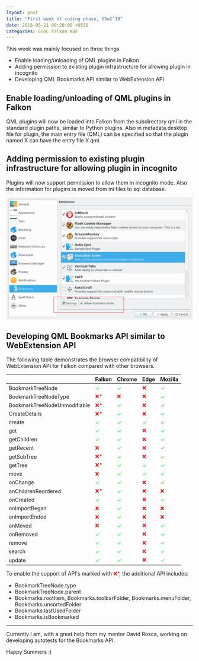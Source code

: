 ```yaml
---
layout: post
title: "First week of coding phase, GSoC'18"
date: 2018-05-21 00:20:00 +0530
categories: GSoC Falkon KDE
---
```


This week was mainly focused on three things

- Enable loading/unloading of QML plugins in Falkon
- Adding permission to existing plugin infrastructure for allowing plugin in incognito
- Developing QML Bookmarks API similar to WebExtension API

## Enable loading/unloading of QML plugins in Falkon
QML plugins will now be loaded into Falkon from the subdirectory qml in the standard plugin paths, similar to Python plugins. Also in metadata.desktop file for plugin, the main entry file (QML) can be specified so that the plugin named X can have the entry file Y.qml. 
## Adding permission to existing plugin infrastructure for allowing plugin in incognito
Plugins will now support permission to allow them in incognito mode. Also the information for plugins is moved from ini files to sql database.

![Falkon_Preference](/images/falkon_preference.svg)
## Developing QML Bookmarks API similar to WebExtension API
The following table demonstrates the browser compatibility of WebExtension API for Falkon compared with other browsers.

|                   |Falkon   |Chrome   |Edge    |Mozilla  |
|-------------------|---------------------------------------------|----------------------------------------------|---------------------------------------------|----------------------------------------------|
|BookmarkTreeNode   |<span style='color: #00ff00'>&#10003;</span> |<span style='color: #00ff00'>&#10003;</span>  |<span style='color: #ff0000'>&#10060;</span> |<span style='color: #00ff00'>&#10003;</span>  |
|BookmarkTreeNodeType|<span style='color: #ff0000'>&#10060;*</span>|<span style='color: #ff0000'>&#10060;</span>  |<span style='color: #ff0000'>&#10060;</span> |<span style='color: #00ff00'>&#10003;</span>  |
|BookmarkTreeNodeUnmodifiable|<span style='color: #ff0000'>&#10060;*</span>|<span style='color: #00ff00'>&#10003;</span>|<span style='color: #ff0000'>&#10060;</span>|<span style='color: #00ff00'>&#10003;</span>|
|CreateDetails|<span style='color: #ff0000'>&#10060;*</span>|<span style='color: #00ff00'>&#10003;</span>|<span style='color: #ff0000'>&#10060;</span>|<span style='color: #00ff00'>&#10003;</span>|
|create|<span style='color: #00ff00'>&#10003;</span>|<span style='color: #00ff00'>&#10003;</span>|<span style='color: #00ff00'>&#10003;</span>|<span style='color: #00ff00'>&#10003;</span>|
|get|<span style='color: #00ff00'>&#10003;</span>|<span style='color: #00ff00'>&#10003;</span>|<span style='color: #ff0000'>&#10060;</span>|<span style='color: #00ff00'>&#10003;</span>|
|getChildren|<span style='color: #00ff00'>&#10003;</span>|<span style='color: #00ff00'>&#10003;</span>|<span style='color: #ff0000'>&#10060;</span>|<span style='color: #00ff00'>&#10003;</span>|
|getRecent|<span style='color: #ff0000'>&#10060;</span>|<span style='color: #00ff00'>&#10003;</span>|<span style='color: #ff0000'>&#10060;</span>|<span style='color: #00ff00'>&#10003;</span>|
|getSubTree|<span style='color: #ff0000'>&#10060;*</span>|<span style='color: #00ff00'>&#10003;</span>|<span style='color: #ff0000'>&#10060;</span>|<span style='color: #00ff00'>&#10003;</span>|
|getTree|<span style='color: #ff0000'>&#10060;*</span>|<span style='color: #00ff00'>&#10003;</span>|<span style='color: #00ff00'>&#10003;</span>|<span style='color: #00ff00'>&#10003;</span>|
|move|<span style='color: #ff0000'>&#10060;</span>|<span style='color: #00ff00'>&#10003;</span>|<span style='color: #00ff00'>&#10003;</span>|<span style='color: #00ff00'>&#10003;</span>|
|onChange|<span style='color: #00ff00'>&#10003;</span>|<span style='color: #00ff00'>&#10003;</span>|<span style='color: #ff0000'>&#10060;</span>|<span style='color: #00ff00'>&#10003;</span>|
|onChildrenReordered|<span style='color: #ff0000'>&#10060;*</span>|<span style='color: #00ff00'>&#10003;</span>|<span style='color: #ff0000'>&#10060;</span>|<span style='color: #ff0000'>&#10060;</span>|
|onCreated|<span style='color: #00ff00'>&#10003;</span>|<span style='color: #00ff00'>&#10003;</span>|<span style='color: #ff0000'>&#10060;</span>|<span style='color: #00ff00'>&#10003;</span>|
|onImportBegan|<span style='color: #ff0000'>&#10060;</span>|<span style='color: #00ff00'>&#10003;</span>|<span style='color: #ff0000'>&#10060;</span>|<span style='color: #ff0000'>&#10060;</span>|
|onImportEnded|<span style='color: #ff0000'>&#10060;</span>|<span style='color: #00ff00'>&#10003;</span>|<span style='color: #ff0000'>&#10060;</span>|<span style='color: #ff0000'>&#10060;</span>|
|onMoved|<span style='color: #ff0000'>&#10060;</span>|<span style='color: #00ff00'>&#10003;</span>|<span style='color: #ff0000'>&#10060;</span>|<span style='color: #00ff00'>&#10003;</span>|
|onRemoved|<span style='color: #00ff00'>&#10003;</span>|<span style='color: #00ff00'>&#10003;</span>|<span style='color: #ff0000'>&#10060;</span>|<span style='color: #00ff00'>&#10003;</span>|
|remove|<span style='color: #00ff00'>&#10003;</span>|<span style='color: #00ff00'>&#10003;</span>|<span style='color: #ff0000'>&#10060;</span>|<span style='color: #00ff00'>&#10003;</span>|
|search|<span style='color: #00ff00'>&#10003;</span>|<span style='color: #00ff00'>&#10003;</span>|<span style='color: #ff0000'>&#10060;</span>|<span style='color: #00ff00'>&#10003;</span>|
|update|<span style='color: #00ff00'>&#10003;</span>|<span style='color: #00ff00'>&#10003;</span>|<span style='color: #ff0000'>&#10060;</span>|<span style='color: #00ff00'>&#10003;</span>|

To enable the support of API's marked with <span style='color: #ff0000'>&#10060;*</span>, the additional API includes:

- BookmarkTreeNode.type
- BookmarkTreeNode.parent
- Bookmarks.rootItem, Bookmarks.toolbarFolder, Bookmarks.menuFolder, Bookmarks.unsortedFolder
- Bookmarks.lastUsedFolder
- Bookmarks.isBookmarked

---

Currently I am, with a great help from my mentor David Rosca, working on developing autotests for the Bookmarks API.

Happy Summers :)
